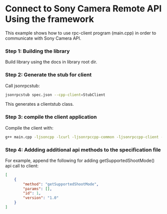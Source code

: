 Connect to Sony Camera Remote API Using the framework
===================
This example shows how to use rpc-client program (main.cpp) in order to communicate with Sony Camera API. 

### Step 1: Building the library ###
Build library using the docs in library root dir.

### Step 2: Generate the stub for client ###
Call jsonrpcstub:
```sh
jsonrpcstub spec.json --cpp-client=StubClient
```

This generates a clientstub class.

### Step 3: compile the client application ###
Compile the client with:

```sh
g++ main.cpp -ljsoncpp -lcurl -ljsonrpccpp-common -ljsonrpccpp-client -o sampleclient
```

### Step 4: Addding additional api methods to the specification file ###

For example, append the following for adding getSupportedShootMode() api call to client:
```json
[
	{
		"method": "getSupportedShootMode",
		"params": [],
		"id": 1,
		"version": "1.0"
	}
]
```
